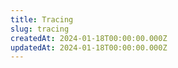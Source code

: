 ```yaml
---
title: Tracing
slug: tracing
createdAt: 2024-01-18T00:00:00.000Z
updatedAt: 2024-01-18T00:00:00.000Z
---
```

